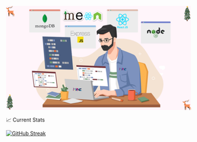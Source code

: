 

![cover photo!](https://raw.githubusercontent.com/kazirauf/kazirauf/main/Black%20and%20Pink%20Gradient%20Motivational%20Quote%20Desktop%20Wallpaper.png)


📈 Current Stats

[![GitHub Streak](https://github-readme-streak-stats.herokuapp.com?user=kazirauf)](https://git.io/streak-stats)



